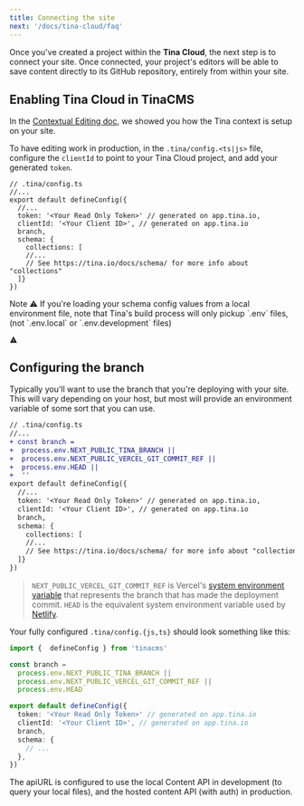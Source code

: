 ```yaml
---
title: Connecting the site
next: '/docs/tina-cloud/faq'
---
```


Once you've created a project within the **Tina Cloud**, the next step is to connect your site. Once connected, your project's editors will be able to save content directly to its GitHub repository, entirely from within your site.

## Enabling Tina Cloud in TinaCMS

In the [Contextual Editing doc](/docs/tinacms-context/), we showed you how the Tina context is setup on your site.

To have editing work in production, in the `.tina/config.<ts|js>` file, configure the `clientId` to point to your Tina Cloud project, and add your generated `token`.

```tsx
// .tina/config.ts
//...
export default defineConfig({
  //...
  token: '<Your Read Only Token>' // generated on app.tina.io,
  clientId: '<Your Client ID>', // generated on app.tina.io
  branch,
  schema: {
    collections: [
    //...
    // See https://tina.io/docs/schema/ for more info about "collections"
  ]}
})
```

<div class="short-code-warning">
   <div>
      <p>Note ⚠️ If you're loading your schema config values from a local environment file, note that Tina's build process will only pickup `.env` files, (not `.env.local` or `.env.development` files)</p>
   </div>
   <svg stroke="currentColor" fill="currentColor" stroke-width="0" viewBox="0 0 512 512" height="1em" width="1em" xmlns="http://www.w3.org/2000/svg">
      <path d="M32 464h448L256 48 32 464zm248-64h-48v-48h48v48zm0-80h-48v-96h48v96z"></path>
   </svg>
</div>

## Configuring the branch

Typically you'll want to use the branch that you're deploying with your site. This will vary depending on your host, but most will provide an environment variable of some sort that you can use.

```diff
// .tina/config.ts
//...
+ const branch =
+  process.env.NEXT_PUBLIC_TINA_BRANCH ||
+  process.env.NEXT_PUBLIC_VERCEL_GIT_COMMIT_REF ||
+  process.env.HEAD ||
+  ''
export default defineConfig({
  //...
  token: '<Your Read Only Token>' // generated on app.tina.io,
  clientId: '<Your Client ID>', // generated on app.tina.io
  branch,
  schema: {
    collections: [
    //...
    // See https://tina.io/docs/schema/ for more info about "collections"
  ]}
})
```

> `NEXT_PUBLIC_VERCEL_GIT_COMMIT_REF` is Vercel's [system environment variable](https://vercel.com/docs/concepts/projects/environment-variables#system-environment-variables) that represents the branch that has made the deployment commit.
> `HEAD` is the equivalent system environment variable used by [Netlify](https://docs.netlify.com/configure-builds/environment-variables/#git-metadata).

Your fully configured `.tina/config.{js,ts}` should look something like this:

```ts
import {  defineConfig } from 'tinacms'

const branch =
  process.env.NEXT_PUBLIC_TINA_BRANCH ||
  process.env.NEXT_PUBLIC_VERCEL_GIT_COMMIT_REF ||
  process.env.HEAD

export default defineConfig({
  token: '<Your Read Only Token>' // generated on app.tina.io
  clientId: '<Your Client ID>', // generated on app.tina.io
  branch,
  schema: {
    // ...
  },
})
```

The apiURL is configured to use the local Content API in development (to query your local files), and the hosted content API (with auth) in production.
